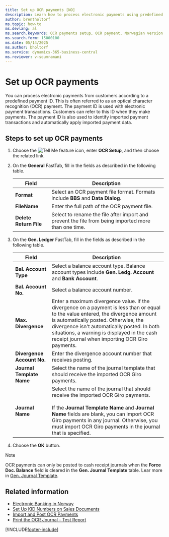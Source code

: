 ```yaml
---
title: Set up OCR payments [NO]
description: Learn how to process electronic payments using predefined payment IDs in the Norwegian version, known as optical character recognition (OCR) payments.
author: brentholtorf
ms.topic: how-to
ms.devlang: al
ms.search.keywords: OCR payments setup, OCR payment, Norwegian version
ms.search.form: 15000100
ms.date: 05/14/2025
ms.author: bholtorf
ms.service: dynamics-365-business-central
ms.reviewer: v-soumramani
---
```


# Set up OCR payments

You can process electronic payments from customers according to a predefined payment ID. This is often referred to as an optical character recognition (OCR) payment. The payment ID is used with electronic payment transactions. Customers can refer to this ID when they make payments. The payment ID is also used to identify imported payment transactions and automatically apply imported payment data.  

## Steps to set up OCR payments

1. Choose the ![Tell Me feature](../../media/ui-search/search_small.png "Tell me what you want to do") icon, enter **OCR Setup**, and then choose the related link.  
1. On the **General** FastTab, fill in the fields as described in the following table.  

    |Field|Description|  
    |---------------------------------|---------------------------------------|  
    |**Format**|Select an OCR payment file format. Formats include **BBS** and **Data Dialog**.|  
    |**FileName**|Enter the full path of the OCR payment file.|  
    |**Delete Return File**|Select to rename the file after import and prevent the file from being imported more than one time.|  

1. On the **Gen. Ledger** FastTab, fill in the fields as described in the following table.  

    |Field|Description|  
    |---------------------------------|---------------------------------------|  
    |**Bal. Account Type**|Select a balance account type. Balance account types include **Gen. Ledg. Account** and **Bank Account**.|  
    |**Bal. Account No.**|Select a balance account number.|  
    |**Max. Divergence**|Enter a maximum divergence value. If the divergence on a payment is less than or equal to the value entered, the divergence amount is automatically posted. Otherwise, the divergence isn't automatically posted. In both situations, a warning is displayed in the cash receipt journal when importing OCR Giro payments.|  
    |**Divergence Account No.**|Enter the divergence account number that receives posting.|  
    |**Journal Template Name**|Select the name of the journal template that should receive the imported OCR Giro payments.|  
    |**Journal Name**|Select the name of the journal that should receive the imported OCR Giro payments.<br><br/> If the **Journal Template Name** and **Journal Name** fields are blank, you can import OCR Giro payments in any journal. Otherwise, you must import OCR Giro payments in the journal that is specified.|  

1. Choose the **OK** button.  

> [!NOTE]  
> OCR payments can only be posted to cash receipt journals when the **Force Doc. Balance** field is cleared in the **Gen. Journal Template** table. Lear more in [Gen. Journal Template](/business-central/ui-work-general-journals.md).  

## Related information

- [Electronic Banking in Norway](electronic-banking-in-norway.md)
- [Set Up KID Numbers on Sales Documents](how-to-set-up-kid-numbers-on-sales-documents.md)
- [Import and Post OCR Payments](how-to-import-and-post-ocr-payments.md)
- [Print the OCR Journal - Test Report](how-to-print-the-ocr-journal-test-report.md)

[!INCLUDE[footer-include](../../includes/footer-banner.md)]
